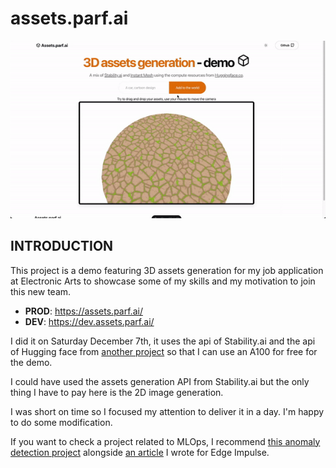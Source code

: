 # assets.parf.ai

![](demo.gif)

## INTRODUCTION

This project is a demo featuring 3D assets generation for my job application at Electronic Arts to showcase some of my skills and my motivation to join this new team.

- **PROD**: https://assets.parf.ai/
- **DEV**: https://dev.assets.parf.ai/

I did it on Saturday December 7th, it uses the api of Stability.ai and the api of Hugging face from [another project](https://huggingface.co/spaces/ThomasSimonini/Roblox-3D-Assets-Generator-v1) so that I can use an A100 for free for the demo. 

I could have used the assets generation API from Stability.ai but the only thing I have to pay here is the 2D image generation. 

I was short on time so I focused my attention to deliver it in a day. I'm happy to do some modification.

If you want to check a project related to MLOps, I recommend [this anomaly detection project](https://github.com/emergy-official/anomaly.parf.ai) alongside [an article](https://docs.edgeimpulse.com/experts/featured-machine-learning-projects/fomo-ad-in-aws) I wrote for Edge Impulse.